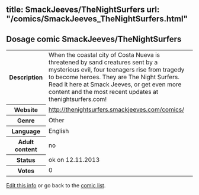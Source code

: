 title: SmackJeeves/TheNightSurfers
url: "/comics/SmackJeeves_TheNightSurfers.html"
---
Dosage comic SmackJeeves/TheNightSurfers
-----------------------------------------

<p id="msg"></p>
<script type="text/javascript">
if (window.location.search === '?edit_info_mail=sent_ok') {
  var elem = document.getElementById("msg");
  elem.innerHTML = 'Edited information sucessfully sent for review, which is usually done daily. Thanks!';
  elem.className = 'ok';
}
</script>
<table class="comicinfo">
<tr>
<th>Description</th><td>When the coastal city of Costa Nueva is threatened by sand creatures sent by a mysterious evil, four teenagers rise from tragedy to become heroes. They are The Night Surfers. Read it here at Smack Jeeves, or get even more content and the most recent updates at thenightsurfers.com!</td>
</tr>
<tr>
<th>Website</th><td><a href="http://thenightsurfers.smackjeeves.com/comics/">http://thenightsurfers.smackjeeves.com/comics/</a></td>
</tr>
<tr>
<th>Genre</th><td>Other</td>
</tr>
<tr>
<th>Language</th><td>English</td>
</tr>
<tr>
<th>Adult content</th><td>no</td>
</tr>
<tr>
<th>Status</th><td>ok on 12.11.2013</td>
</tr>
<tr>
<th>Votes</th><td>0</td>
</tr>
</table>

[Edit this info](SmackJeeves_TheNightSurfers_edit.html) or go back to the [comic list](../comic-index.html).
